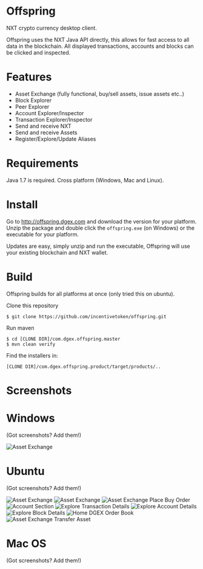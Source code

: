 Offspring
=========

NXT crypto currency desktop client. 

Offspring uses the NXT Java API directly, this allows for fast access to all data in the blockchain. All displayed transactions, accounts and blocks can be clicked and inspected.

Features
========

* Asset Exchange (fully functional, buy/sell assets, issue assets etc..)
* Block Explorer
* Peer Explorer
* Account Explorer/Inspector
* Transaction Explorer/Inspector
* Send and receive NXT
* Send and receive Assets
* Register/Explore/Update Aliases

Requirements
============

Java 1.7 is required. Cross platform (Windows, Mac and Linux).

Install
=======

Go to http://offspring.dgex.com and download the version for your platform. Unzip the package and double click the `offspring.exe` (on Windows) or the executable for your platform. 

Updates are easy, simply unzip and run the executable, Offspring will use your existing  blockchain and NXT wallet.

Build
=====

Offspring builds for all platforms at once (only tried this on ubuntu).

Clone this repository

```
$ git clone https://github.com/incentivetoken/offspring.git
```

Run maven

```
$ cd [CLONE DIR]/com.dgex.offspring.master
$ mvn clean verify
```

Find the installers in:

```
[CLONE DIR]/com.dgex.offspring.product/target/products/..
```

Screenshots
===========

# Windows

(Got screenshots? Add them!)

![Asset Exchange](http://i.imgur.com/4nBGgcZ.png)

# Ubuntu 

(Got screenshots? Add them!)

![Asset Exchange](http://i.imgur.com/OsFEySN.png)
![Asset Exchange](http://i.imgur.com/IjxiBrs.png)
![Asset Exchange Place Buy Order](http://i.imgur.com/s0LUPzS.png)
![Account Section](http://i.imgur.com/lP6tEaa.png)
![Explore Transaction Details](http://i.imgur.com/H1TUKIJ.png)
![Explore Account Details](http://i.imgur.com/ZOGusJ9.png)
![Explore Block Details](http://i.imgur.com/6ukMaWd.png)
![Home DGEX Order Book](http://i.imgur.com/4LIqAvd.png)
![Asset Exchange Transfer Asset](http://i.imgur.com/f2sOfiN.png)

# Mac OS

(Got screenshots? Add them!)
